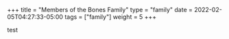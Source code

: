 +++
title = "Members of the Bones Family"
type = "family"
date = 2022-02-05T04:27:33-05:00
tags = ["family"]
weight = 5
+++

test
